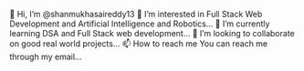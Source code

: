 👋 Hi, I’m @shanmukhasaireddy13
👀 I’m interested in Full Stack Web Development and Artificial Intelligence and Robotics...
🌱 I’m currently learning DSA and Full Stack web development...
💞️ I’m looking to collaborate on good real world projects...
📫 How to reach me You can reach me through my email...
